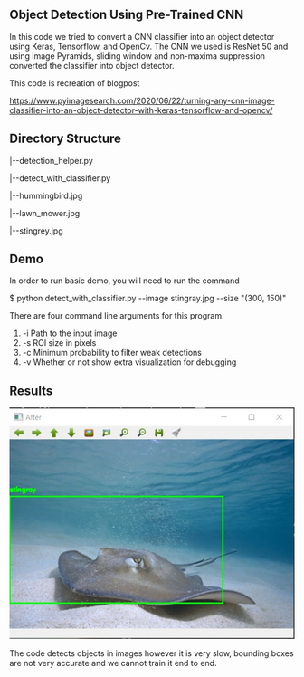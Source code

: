 ## Object Detection Using Pre-Trained CNN

In this code we tried to convert a CNN classifier into an object detector using Keras, Tensorflow, and OpenCv. The CNN we used is ResNet 50 and using image Pyramids, sliding window and non-maxima suppression converted the classifier into object detector. 

This code is recreation of blogpost

https://www.pyimagesearch.com/2020/06/22/turning-any-cnn-image-classifier-into-an-object-detector-with-keras-tensorflow-and-opencv/

## Directory Structure

  |--detection_helper.py
  
  |--detect_with_classifier.py
  
  |--hummingbird.jpg
  
  |--lawn_mower.jpg
  
  |--stingrey.jpg
  
## Demo

In order to run basic demo, you will need to run the command

$ python detect_with_classifier.py --image stingray.jpg --size "(300, 150)"

There are four command line arguments for this program.

1.  -i    Path to the input image
2.  -s    ROI size in pixels
3.  -c    Minimum probability to filter weak detections
4.  -v    Whether or not show extra visualization for debugging

## Results

![](results.jpg)

The code detects objects in images however it is very slow, bounding boxes are not very accurate and we cannot train it end to end.
